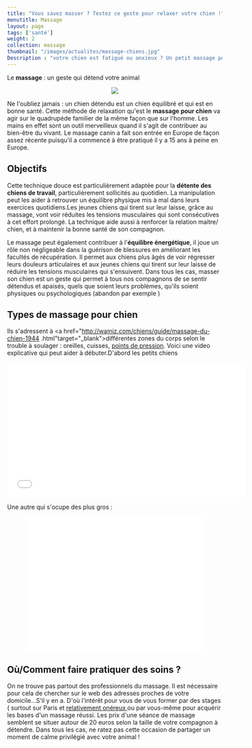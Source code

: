 ```yaml
---
title: "Vous savez masser ? Testez ce geste pour relaxer votre chien !"
menutitle: Massage
layout: page
tags: ['santé']
weight: 2
collection: massage
thumbnail: "/images/actualites/massage-chiens.jpg"
Description : "votre chien est fatigué ou anxieux ? Un petit massage pour le relaxer. A faire pratiquer plutot par des spécialistes !"
---
```


Le **massage** : un geste qui détend votre animal

<center><img src= "/images/pages/massage/dogzen.jpg" ></center>


Ne l'oubliez jamais : un chien détendu est un chien équilibré et qui est en bonne santé. Cette méthode de relaxation qu'est le **massage pour chien** va agir sur le quadrupéde familier de la même façon que sur l'homme. Les mains en effet sont un outil merveilleux quand il s'agit de contribuer au bien-être du vivant. Le massage canin a fait son entrée en Europe de façon assez récente puisqu'il a commencé à être pratiqué il y a 15 ans à peine en Europe.
<p>

## Objectifs

Cette technique douce est particulièrement adaptée pour la **détente des chiens de travail**, particulièrement sollicités au quotidien. La manipulation peut les aider à retrouver un équilibre physique mis à mal dans leurs exercices quotidiens.Les jeunes chiens qui tirent sur leur laisse, grâce au massage, vont voir réduites les tensions musculaires qui sont consécutives à cet effort prolongé. La technique aide aussi à renforcer la relation maitre/ chien, et à maintenir la bonne santé de son compagnon.


Le massage peut également contribuer à l'**équilibre énergétique**, il joue un rôle non négligeable dans la guérison de blessures en améliorant les facultés de récupération.
Il permet aux chiens plus âgés de voir régresser leurs douleurs articulaires et aux jeunes chiens qui tirent sur leur laisse de réduire les tensions musculaires qui s'ensuivent.
Dans tous les cas, masser son chien est un geste qui permet à tous nos compagnons de se sentir détendus et apaisés, quels que soient leurs problèmes, qu'ils soient physiques ou psychologiques (abandon par exemple )

## Types de massage pour chien

Ils s'adressent à <a href="http://wamiz.com/chiens/guide/massage-du-chien-1944
.html"target="_blank">différentes zones du corps</a> selon le trouble à soulager : oreilles, cuisses,
<a href="http://wamiz.com/chiens/guide/comment-masser-son-chien-1981.html" target="_blank"> points de
pression</a>.
Voici une video explicative qui peut aider à débuter.D'abord les petits chiens

<p align="center"><iframe width="560" height="315" src="//www.youtube.com/embed/b1-7AwNFSzE" frameborder="0" allowfullscreen></iframe></p>

Une autre qui s'ocupe des plus gros :
<p align="center"><iframe width="420" height="315" src="//www.youtube.com/embed/MzyDXLpYSIQ" frameborder="0" allowfullscreen></iframe></p>


## Où/Comment faire pratiquer des soins ?

On ne trouve pas partout des professionnels du massage. Il est nécessaire pour cela de chercher sur le web des adresses proches de votre domicile...S'il y en a. D'où l'intérêt pour vous de vous former par des stages ( surtout sur Paris et <a href="http://www.massagecanin.fr/les-formations" target="_blank">relativement onéreux </a>ou par vous-même pour acquérir les bases d'un massage réussi.
                                                                                                                                                                                           Les prix d'une séance de massage semblent se situer autour de 20 euros selon la taille de votre compagnon à détendre. Dans tous les cas, ne ratez pas cette occasion de partager un moment de calme privilégié avec votre animal !

